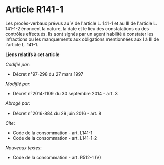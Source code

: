 # Article R141-1

Les procès-verbaux prévus au V de l'article L. 141-1 et au III de l'article L. 141-1-2 énoncent la nature, la date et le lieu
des constatations ou des contrôles effectués. Ils sont signés par un agent habilité à constater les infractions ou les
manquements aux obligations mentionnées aux I à III de l'article L. 141-1.

**Liens relatifs à cet article**

_Codifié par_:

  - Décret n°97-298 du 27 mars 1997

_Modifié par_:

  - Décret n°2014-1109 du 30 septembre 2014 - art. 3

_Abrogé par_:

  - Décret n°2016-884 du 29 juin 2016 - art. 8

_Cite_:

  - Code de la consommation - art. L141-1
  - Code de la consommation - art. L141-1-2

_Nouveaux textes_:

  - Code de la consommation - art. R512-1 (V)
